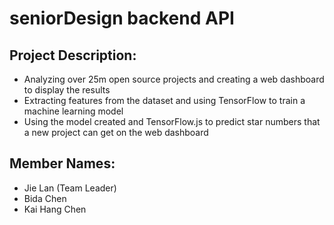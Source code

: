 # seniorDesign backend API

## Project Description:
- Analyzing over 25m open source projects and creating a web dashboard to display the results
- Extracting features from the dataset and using TensorFlow to train a machine learning model
- Using the model created and TensorFlow.js to predict star numbers that a new project can get on the web dashboard


## Member Names:
- Jie Lan (Team Leader)
- Bida Chen
- Kai Hang Chen
